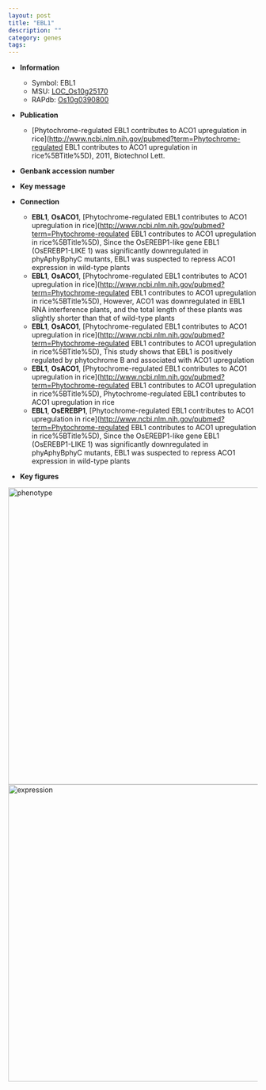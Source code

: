 ```yaml
---
layout: post
title: "EBL1"
description: ""
category: genes
tags: 
---
```


* **Information**  
    + Symbol: EBL1  
    + MSU: [LOC_Os10g25170](http://rice.plantbiology.msu.edu/cgi-bin/ORF_infopage.cgi?orf=LOC_Os10g25170)  
    + RAPdb: [Os10g0390800](http://rapdb.dna.affrc.go.jp/viewer/gbrowse_details/irgsp1?name=Os10g0390800)  

* **Publication**  
    + [Phytochrome-regulated EBL1 contributes to ACO1 upregulation in rice](http://www.ncbi.nlm.nih.gov/pubmed?term=Phytochrome-regulated EBL1 contributes to ACO1 upregulation in rice%5BTitle%5D), 2011, Biotechnol Lett.

* **Genbank accession number**  

* **Key message**  

* **Connection**  
    + __EBL1__, __OsACO1__, [Phytochrome-regulated EBL1 contributes to ACO1 upregulation in rice](http://www.ncbi.nlm.nih.gov/pubmed?term=Phytochrome-regulated EBL1 contributes to ACO1 upregulation in rice%5BTitle%5D), Since the OsEREBP1-like gene EBL1 (OsEREBP1-LIKE 1) was significantly downregulated in phyAphyBphyC mutants, EBL1 was suspected to repress ACO1 expression in wild-type plants
    + __EBL1__, __OsACO1__, [Phytochrome-regulated EBL1 contributes to ACO1 upregulation in rice](http://www.ncbi.nlm.nih.gov/pubmed?term=Phytochrome-regulated EBL1 contributes to ACO1 upregulation in rice%5BTitle%5D), However, ACO1 was downregulated in EBL1 RNA interference plants, and the total length of these plants was slightly shorter than that of wild-type plants
    + __EBL1__, __OsACO1__, [Phytochrome-regulated EBL1 contributes to ACO1 upregulation in rice](http://www.ncbi.nlm.nih.gov/pubmed?term=Phytochrome-regulated EBL1 contributes to ACO1 upregulation in rice%5BTitle%5D), This study shows that EBL1 is positively regulated by phytochrome B and associated with ACO1 upregulation
    + __EBL1__, __OsACO1__, [Phytochrome-regulated EBL1 contributes to ACO1 upregulation in rice](http://www.ncbi.nlm.nih.gov/pubmed?term=Phytochrome-regulated EBL1 contributes to ACO1 upregulation in rice%5BTitle%5D), Phytochrome-regulated EBL1 contributes to ACO1 upregulation in rice
    + __EBL1__, __OsEREBP1__, [Phytochrome-regulated EBL1 contributes to ACO1 upregulation in rice](http://www.ncbi.nlm.nih.gov/pubmed?term=Phytochrome-regulated EBL1 contributes to ACO1 upregulation in rice%5BTitle%5D), Since the OsEREBP1-like gene EBL1 (OsEREBP1-LIKE 1) was significantly downregulated in phyAphyBphyC mutants, EBL1 was suspected to repress ACO1 expression in wild-type plants

* **Key figures**  
<img src="https://funricegenes.github.io/images/EBL1.pheno.png" alt="phenotype"  style="width: 600px;"/>

<img src="https://funricegenes.github.io/images/EBL1.exp.png" alt="expression"  style="width: 600px;"/>



